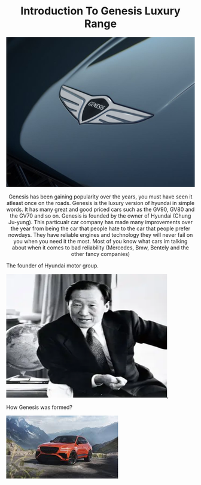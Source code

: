 <!Doctype html>
<html>
<body>
<h1 align="center"> Introduction To Genesis Luxury Range </h1>
<p align="center">
<img src="logo 3.png" width="800" height="400" />
</p>
<p align="center">
Genesis has been gaining popularity over the years, you must have seen it atleast once on the roads. Genesis is the luxury version of hyundai in simple words. It has many great and good priced cars such as the GV90, GV80 and the GV70 and so on. Genesis is founded by the owner of Hyundai (Chung Ju-yung). This particualr car company has made many improvements over the year from being the car that people hate to the car that people prefer nowdays. They have reliable engines and technology they will never fail on you when you need it the most. Most of you know what cars im talking about when it comes to bad reliability (Mercedes, Bmw, Bentely and the other fancy companies)
</P>The founder of Hyundai motor group.

<img src="hyundai yea.webp" width="430" height="330" />, 
<p> How Genesis was formed?</p>
<a href="github.com/Ahaan578/How-Genesis-was-formed/edit/main/README.md"><img src="amazing car.jpeg" alt="what you want audio descriptions to call it" style=width:430px,height:230px,"></a>


      

